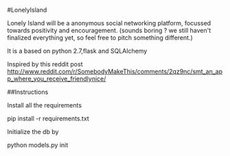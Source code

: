 #LonelyIsland

Lonely Island will be a anonymous social networking platform, focussed towards positivity and encouragement.
(sounds boring ? we still haven't finalized everything yet, so feel free to pitch something different.)

It is a based on python 2.7,flask and SQLAlchemy

Inspired by this reddit post http://www.reddit.com/r/SomebodyMakeThis/comments/2qz9nc/smt_an_app_where_you_receive_friendlynice/


##Instructions

Install all the requirements

pip install -r requirements.txt

Initialize the db by 

python models.py init




